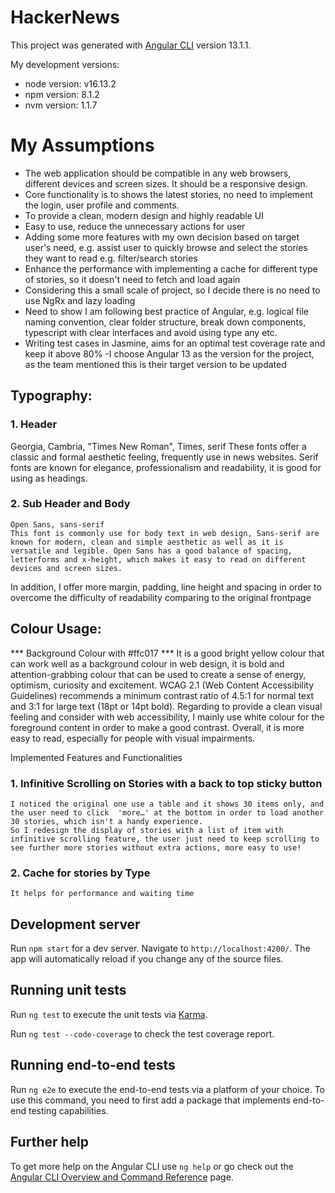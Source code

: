 # HackerNews

This project was generated with [Angular CLI](https://github.com/angular/angular-cli) version 13.1.1.

My development versions:

- node version: v16.13.2
- npm version: 8.1.2
- nvm version: 1.1.7

# My Assumptions

- The web application should be compatible in any web browsers, different devices and screen sizes. It should be a responsive design.
- Core functionality is to shows the latest stories, no need to implement the login, user profile and comments.
- To provide a clean, modern design and highly readable UI
- Easy to use, reduce the unnecessary actions for user
- Adding some more features with my own decision based on target user's need, e.g. assist user to quickly browse and select the stories they want to read e.g. filter/search stories
- Enhance the performance with implementing a cache for different type of stories, so it doesn't need to fetch and load again
- Considering this a small scale of project, so I decide there is no need to use NgRx and lazy loading
- Need to show I am following best practice of Angular, e.g. logical file naming convention, clear folder structure, break down components, typescript with clear interfaces and avoid using type any etc.
- Writing test cases in Jasmine, aims for an optimal test coverage rate and keep it above 80%
-I choose Angular 13 as the version for the project, as the team mentioned this is their target version to be updated


## Typography:
### 1. Header
Georgia, Cambria, "Times New Roman", Times, serif
	These fonts offer a classic and formal aesthetic feeling, frequently use in news websites. Serif fonts are known for elegance, professionalism and readability, it is good for using as headings.
### 2. Sub Header and Body
	Open Sans, sans-serif
	This font is commonly use for body text in web design, Sans-serif are known for modern, clean and simple aesthetic as well as it is versatile and legible. Open Sans has a good balance of spacing, letterforms and x-height, which makes it easy to read on different devices and screen sizes.
	
In addition, I offer more margin, padding, line height and spacing in order to overcome the difficulty of readability comparing to the original frontpage
	
## Colour Usage:
*** Background Colour with #ffc017 ***
	It is a good bright yellow colour that can work well as a background colour in web design, it is
	bold and attention-grabbing colour that can be used to create a sense of energy, optimism, curiosity and excitement.
	WCAG 2.1 (Web Content Accessibility Guidelines) recommends a minimum contrast ratio of 4.5:1 for normal text and 3:1 for large text (18pt or 14pt bold).
	Regarding to provide a clean visual feeling and consider with web accessibility, I mainly use white colour for the foreground content in order to make a good contrast. Overall, it is more easy to read, especially for people with visual impairments.
	
Implemented Features and Functionalities 

### 1. Infinitive Scrolling on Stories with a back to top sticky button
	I noticed the original one use a table and it shows 30 items only, and the user need to click  'more…' at the bottom in order to load another 30 stories, which isn't a handy experience.
	So I redesign the display of stories with a list of item with infinitive scrolling feature, the user just need to keep scrolling to see further more stories without extra actions, more easy to use!
### 2. Cache for stories by Type
	It helps for performance and waiting time 


## Development server

Run `npm start` for a dev server. Navigate to `http://localhost:4200/`. The app will automatically reload if you change any of the source files.

## Running unit tests

Run `ng test` to execute the unit tests via [Karma](https://karma-runner.github.io).

Run `ng test --code-coverage` to check the test coverage report.

## Running end-to-end tests

Run `ng e2e` to execute the end-to-end tests via a platform of your choice. To use this command, you need to first add a package that implements end-to-end testing capabilities.

## Further help

To get more help on the Angular CLI use `ng help` or go check out the [Angular CLI Overview and Command Reference](https://angular.io/cli) page.
